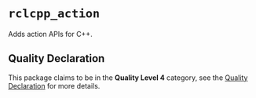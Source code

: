 # `rclcpp_action`

Adds action APIs for C++.

## Quality Declaration

This package claims to be in the **Quality Level 4** category, see the [Quality Declaration](QUALITY_DECLARATION.md) for more details.
